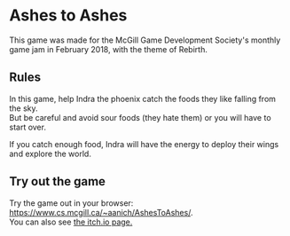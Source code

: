 # Ashes to Ashes

This game was made for the McGill Game Development Society's monthly game jam in February 2018, with the theme of Rebirth. 

## Rules
In this game, help Indra the phoenix catch the foods they like falling from the sky. <br />
But be careful and avoid sour foods (they hate them) or you will have to start over. 

If you catch enough food, Indra will have the energy to deploy their wings and explore the world.

## Try out the game
Try the game out in your browser: https://www.cs.mcgill.ca/~aanich/AshesToAshes/. <br />
You can also see [the itch.io page.](https://akshalaniche.itch.io/ashes-to-ashes)
